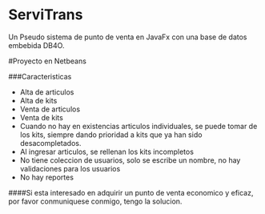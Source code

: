 # ServiTrans
Un Pseudo sistema de punto de venta en JavaFx con una base de datos embebida DB4O.

#Proyecto en Netbeans

###Caracteristicas
- Alta de articulos
- Alta de kits
- Venta de articulos
- Venta de kits
- Cuando no hay en existencias articulos individuales, se puede tomar de los kits, siempre dando prioridad a kits que ya han sido desacompletados.
- Al ingresar articulos, se rellenan los kits incompletos
- No tiene coleccion de usuarios, solo se escribe un nombre, no hay validaciones para los usuarios
- No hay reportes


####Si esta interesado en adquirir un punto de venta economico y eficaz, por favor conmuniquese conmigo, tengo la solucion.


